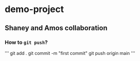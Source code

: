 # demo-project
## Shaney and Amos collaboration

### How to `git push`?

'''
git add .
git commit -m "first commit"
git push origin main
'''
